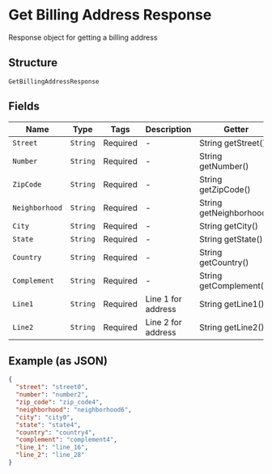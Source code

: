 
# Get Billing Address Response

Response object for getting a billing address

## Structure

`GetBillingAddressResponse`

## Fields

| Name | Type | Tags | Description | Getter | Setter |
|  --- | --- | --- | --- | --- | --- |
| `Street` | `String` | Required | - | String getStreet() | setStreet(String street) |
| `Number` | `String` | Required | - | String getNumber() | setNumber(String number) |
| `ZipCode` | `String` | Required | - | String getZipCode() | setZipCode(String zipCode) |
| `Neighborhood` | `String` | Required | - | String getNeighborhood() | setNeighborhood(String neighborhood) |
| `City` | `String` | Required | - | String getCity() | setCity(String city) |
| `State` | `String` | Required | - | String getState() | setState(String state) |
| `Country` | `String` | Required | - | String getCountry() | setCountry(String country) |
| `Complement` | `String` | Required | - | String getComplement() | setComplement(String complement) |
| `Line1` | `String` | Required | Line 1 for address | String getLine1() | setLine1(String line1) |
| `Line2` | `String` | Required | Line 2 for address | String getLine2() | setLine2(String line2) |

## Example (as JSON)

```json
{
  "street": "street0",
  "number": "number2",
  "zip_code": "zip_code4",
  "neighborhood": "neighborhood6",
  "city": "city0",
  "state": "state4",
  "country": "country4",
  "complement": "complement4",
  "line_1": "line_16",
  "line_2": "line_28"
}
```

